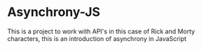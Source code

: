 # Asynchrony-JS
This is a project to work with API's in this case of Rick and Morty characters, this is an introduction of asynchrony in JavaScript
